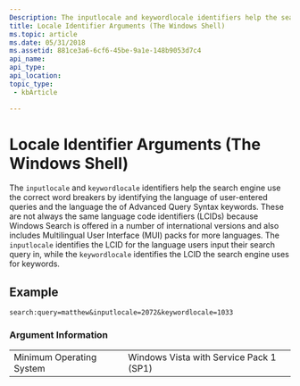 ```yaml
---
Description: The inputlocale and keywordlocale identifiers help the search engine use the correct word breakers by identifying the language of user-entered queries and the language the of Advanced Query Syntax keywords.
title: Locale Identifier Arguments (The Windows Shell)
ms.topic: article
ms.date: 05/31/2018
ms.assetid: 881ce3a6-6cf6-45be-9a1e-148b9053d7c4
api_name: 
api_type: 
api_location: 
topic_type: 
 - kbArticle

---
```


# Locale Identifier Arguments (The Windows Shell)

The `inputlocale` and `keywordlocale` identifiers help the search engine use the correct word breakers by identifying the language of user-entered queries and the language the of Advanced Query Syntax keywords. These are not always the same language code identifiers (LCIDs) because Windows Search is offered in a number of international versions and also includes Multilingual User Interface (MUI) packs for more languages. The `inputlocale` identifies the LCID for the language users input their search query in, while the `keywordlocale` identifies the LCID the search engine uses for keywords.

## Example


```
search:query=matthew&inputlocale=2072&keywordlocale=1033
```



### Argument Information



|                          |                                         |
|--------------------------|-----------------------------------------|
| Minimum Operating System | Windows Vista with Service Pack 1 (SP1) |



 

 

 



